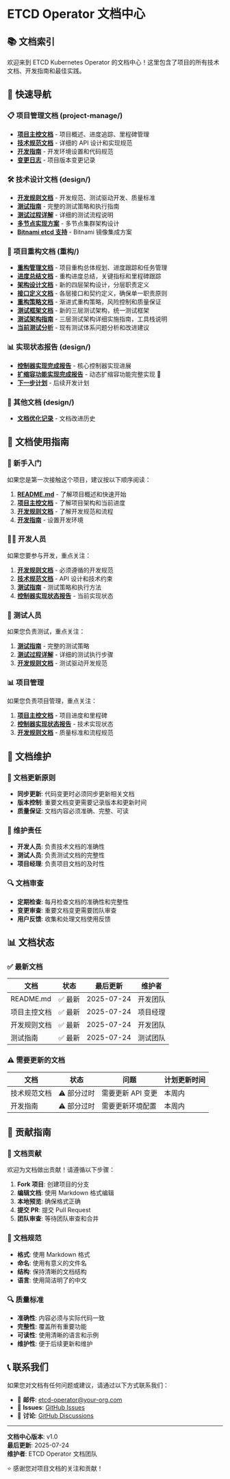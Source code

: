# ETCD Operator 文档中心

## 📚 文档索引

欢迎来到 ETCD Kubernetes Operator 的文档中心！这里包含了项目的所有技术文档、开发指南和最佳实践。

## 🎯 快速导航

### 📋 项目管理文档 (project-manage/)
- **[项目主控文档](project-manage/PROJECT_MASTER.md)** - 项目概述、进度追踪、里程碑管理
- **[技术规范文档](project-manage/TECHNICAL_SPECIFICATION.md)** - 详细的 API 设计和实现规范
- **[开发指南](project-manage/DEVELOPMENT_GUIDE.md)** - 开发环境设置和代码规范
- **[变更日志](project-manage/CHANGELOG.md)** - 项目版本变更记录

### 🛠️ 技术设计文档 (design/)
- **[开发规则文档](design/DEVELOPMENT_RULES.md)** - 开发规范、测试驱动开发、质量标准
- **[测试指南](design/TESTING_GUIDE.md)** - 完整的测试策略和执行指南
- **[测试过程详解](design/TEST_PROCESS_EXPLANATION.md)** - 详细的测试流程说明
- **[多节点实现方案](design/MULTINODE_IMPLEMENTATION.md)** - 多节点集群架构设计
- **[Bitnami etcd 支持](design/BITNAMI_ETCD_SUPPORT.md)** - Bitnami 镜像集成方案

### 🔄 项目重构文档 (重构/)
- **[重构管理文档](重构/REFACTORING_MASTER.md)** - 项目重构总体规划、进度跟踪和任务管理
- **[进度总结文档](重构/PROGRESS_SUMMARY.md)** - 重构进度总结，关键指标和里程碑跟踪
- **[架构设计文档](重构/ARCHITECTURE_DESIGN.md)** - 新的四层架构设计，分层职责定义
- **[接口定义文档](重构/INTERFACE_DEFINITION.md)** - 各层接口和契约定义，确保单一职责原则
- **[重构策略文档](重构/REFACTORING_STRATEGY.md)** - 渐进式重构策略，风险控制和质量保证
- **[测试框架文档](重构/TESTING_FRAMEWORK.md)** - 新的三层测试架构，统一测试框架
- **[测试架构指南](重构/TESTING_ARCHITECTURE_GUIDE.md)** - 三层测试架构详细实施指南，工具栈说明
- **[当前测试分析](重构/CURRENT_TESTING_ANALYSIS.md)** - 现有测试体系问题分析和改进建议

### 📊 实现状态报告 (design/)
- **[控制器实现完成报告](design/CONTROLLER_IMPLEMENTATION_COMPLETE.md)** - 核心控制器实现进展
- **[扩缩容功能实现完成报告](design/SCALING_IMPLEMENTATION_COMPLETE.md)** - 动态扩缩容功能完整实现 🎉
- **[下一步计划](design/NEXT_STEPS.md)** - 后续开发计划

### 🔧 其他文档 (design/)
- **[文档优化记录](design/DOCUMENTATION_OPTIMIZATION.md)** - 文档改进历史

## 📖 文档使用指南

### 🚀 新手入门
如果您是第一次接触这个项目，建议按以下顺序阅读：

1. **[README.md](../README.md)** - 了解项目概述和快速开始
2. **[项目主控文档](project-manage/PROJECT_MASTER.md)** - 了解项目架构和当前进度
3. **[开发规则文档](design/DEVELOPMENT_RULES.md)** - 了解开发规范和流程
4. **[开发指南](project-manage/DEVELOPMENT_GUIDE.md)** - 设置开发环境

### 👨‍💻 开发人员
如果您要参与开发，重点关注：

1. **[开发规则文档](design/DEVELOPMENT_RULES.md)** - 必须遵循的开发规范
2. **[技术规范文档](project-manage/TECHNICAL_SPECIFICATION.md)** - API 设计和技术约束
3. **[测试指南](design/TESTING_GUIDE.md)** - 测试策略和执行方法
4. **[控制器实现状态报告](design/CONTROLLER_IMPLEMENTATION_COMPLETE.md)** - 当前实现状态

### 🧪 测试人员
如果您负责测试，重点关注：

1. **[测试指南](design/TESTING_GUIDE.md)** - 完整的测试策略
2. **[测试过程详解](design/TEST_PROCESS_EXPLANATION.md)** - 详细的测试执行步骤
3. **[开发规则文档](design/DEVELOPMENT_RULES.md)** - 测试驱动开发规范

### 📊 项目管理
如果您负责项目管理，重点关注：

1. **[项目主控文档](project-manage/PROJECT_MASTER.md)** - 项目进度和里程碑
2. **[控制器实现状态报告](design/CONTROLLER_IMPLEMENTATION_COMPLETE.md)** - 技术实现状态
3. **[开发规则文档](design/DEVELOPMENT_RULES.md)** - 质量标准和流程规范

## 🔄 文档维护

### 📝 文档更新原则
- **同步更新**: 代码变更时必须同步更新相关文档
- **版本控制**: 重要文档变更需要记录版本和更新时间
- **质量保证**: 文档内容必须准确、完整、可读

### 👥 维护责任
- **开发人员**: 负责技术文档的准确性
- **测试人员**: 负责测试文档的完整性
- **项目经理**: 负责项目文档的及时性

### 🔍 文档审查
- **定期检查**: 每月检查文档的准确性和完整性
- **变更审查**: 重要文档变更需要团队审查
- **用户反馈**: 收集和处理文档使用反馈

## 📊 文档状态

### ✅ 最新文档
| 文档 | 状态 | 最后更新 | 维护者 |
|------|------|----------|--------|
| README.md | ✅ 最新 | 2025-07-24 | 开发团队 |
| 项目主控文档 | ✅ 最新 | 2025-07-24 | 项目经理 |
| 开发规则文档 | ✅ 最新 | 2025-07-24 | 开发团队 |
| 测试指南 | ✅ 最新 | 2025-07-24 | 测试团队 |

### ⚠️ 需要更新的文档
| 文档 | 状态 | 问题 | 计划更新时间 |
|------|------|------|-------------|
| 技术规范文档 | ⚠️ 部分过时 | 需要更新 API 变更 | 本周内 |
| 开发指南 | ⚠️ 部分过时 | 需要更新环境配置 | 本周内 |

## 🤝 贡献指南

### 📝 文档贡献
欢迎为文档做出贡献！请遵循以下步骤：

1. **Fork 项目**: 创建项目的分支
2. **编辑文档**: 使用 Markdown 格式编辑
3. **本地预览**: 确保格式正确
4. **提交 PR**: 提交 Pull Request
5. **团队审查**: 等待团队审查和合并

### 📏 文档规范
- **格式**: 使用 Markdown 格式
- **命名**: 使用有意义的文件名
- **结构**: 保持清晰的文档结构
- **语言**: 使用简洁明了的中文

### 🔍 质量标准
- **准确性**: 内容必须与实际代码一致
- **完整性**: 覆盖所有重要功能
- **可读性**: 使用清晰的语言和示例
- **维护性**: 便于后续更新和维护

## 📞 联系我们

如果您对文档有任何问题或建议，请通过以下方式联系我们：

- 📧 **邮件**: etcd-operator@your-org.com
- 🐛 **Issues**: [GitHub Issues](https://github.com/your-org/etcd-k8s-operator/issues)
- 💬 **讨论**: [GitHub Discussions](https://github.com/your-org/etcd-k8s-operator/discussions)

---

**文档中心版本**: v1.0  
**最后更新**: 2025-07-24  
**维护者**: ETCD Operator 文档团队

⭐ 感谢您对项目文档的关注和贡献！
